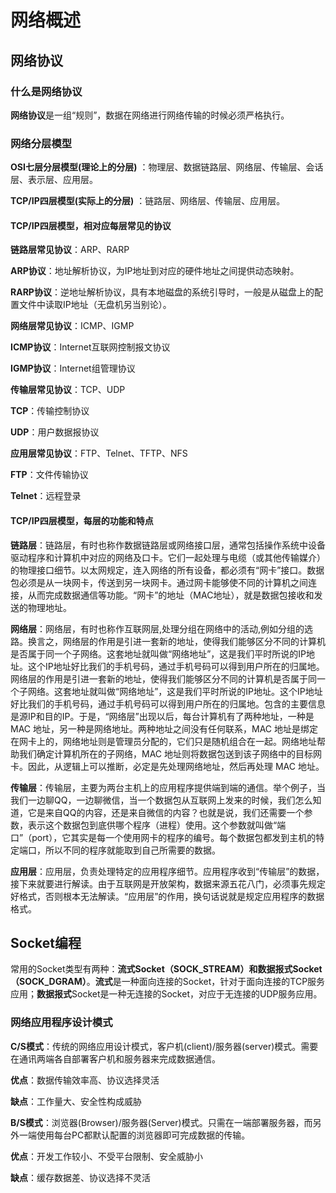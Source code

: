 # 网络概述

## 网络协议

### 什么是网络协议
**网络协议**是一组“规则”，数据在网络进行网络传输的时候必须严格执行。

### 网络分层模型

  **OSI七层分层模型(理论上的分层)** ：物理层、数据链路层、网络层、传输层、会话层、表示层、应用层。

  **TCP/IP四层模型(实际上的分层)** ：链路层、网络层、传输层、应用层。

#### TCP/IP四层模型，相对应每层常见的协议

   **链路层常见协议**：ARP、RARP

   **ARP协议**：地址解析协议，为IP地址到对应的硬件地址之间提供动态映射。
            
   **RARP协议**：逆地址解析协议，具有本地磁盘的系统引导时，一般是从磁盘上的配置文件中读取IP地址（无盘机另当别论）。

   **网络层常见协议**：ICMP、IGMP

   **ICMP协议**：Internet互联网控制报文协议

   **IGMP协议**：Internet组管理协议

   **传输层常见协议**：TCP、UDP
        
   **TCP**：传输控制协议

   **UDP**：用户数据报协议

   **应用层常见协议**：FTP、Telnet、TFTP、NFS

   **FTP**：文件传输协议

   **Telnet**：远程登录


#### TCP/IP四层模型，每层的功能和特点
    
   **链路层**：链路层，有时也称作数据链路层或网络接口层，通常包括操作系统中设备驱动程序和计算机中对应的网络及口卡。它们一起处理与电缆（或其他传输媒介）的物理接口细节。以太网规定，连入网络的所有设备，都必须有“网卡”接口。数据包必须是从一块网卡，传送到另一块网卡。通过网卡能够使不同的计算机之间连接，从而完成数据通信等功能。“网卡”的地址（MAC地址），就是数据包接收和发送的物理地址。

   **网络层**：网络层，有时也称作互联网层,处理分组在网络中的活动,例如分组的选路。换言之，网络层的作用是引进一套新的地址，使得我们能够区分不同的计算机是否属于同一个子网络。这套地址就叫做“网络地址”，这是我们平时所说的IP地址。这个IP地址好比我们的手机号码，通过手机号码可以得到用户所在的归属地。网络层的作用是引进一套新的地址，使得我们能够区分不同的计算机是否属于同一个子网络。这套地址就叫做“网络地址”，这是我们平时所说的IP地址。这个IP地址好比我们的手机号码，通过手机号码可以得到用户所在的归属地。包含的主要信息是源IP和目的IP。于是，“网络层”出现以后，每台计算机有了两种地址，一种是 MAC 地址，另一种是网络地址。两种地址之间没有任何联系，MAC 地址是绑定在网卡上的，网络地址则是管理员分配的，它们只是随机组合在一起。网络地址帮助我们确定计算机所在的子网络，MAC 地址则将数据包送到该子网络中的目标网卡。因此，从逻辑上可以推断，必定是先处理网络地址，然后再处理 MAC 地址。

   **传输层**：传输层，主要为两台主机上的应用程序提供端到端的通信。举个例子，当我们一边聊QQ，一边聊微信，当一个数据包从互联网上发来的时候，我们怎么知道，它是来自QQ的内容，还是来自微信的内容？也就是说，我们还需要一个参数，表示这个数据包到底供哪个程序（进程）使用。这个参数就叫做“端口”（port），它其实是每一个使用网卡的程序的编号。每个数据包都发到主机的特定端口，所以不同的程序就能取到自己所需要的数据。

   **应用层**：应用层，负责处理特定的应用程序细节。应用程序收到“传输层”的数据，接下来就要进行解读。由于互联网是开放架构，数据来源五花八门，必须事先规定好格式，否则根本无法解读。“应用层”的作用，换句话说就是规定应用程序的数据格式。

## Socket编程

   常用的Socket类型有两种：**流式Socket（SOCK_STREAM）**和**数据报式Socket（SOCK_DGRAM）**。**流式**是一种面向连接的Socket，针对于面向连接的TCP服务应用；**数据报式**Socket是一种无连接的Socket，对应于无连接的UDP服务应用。

### 网络应用程序设计模式

   **C/S模式**：传统的网络应用设计模式，客户机(client)/服务器(server)模式。需要在通讯两端各自部署客户机和服务器来完成数据通信。

   **优点**：数据传输效率高、协议选择灵活

   **缺点**：工作量大、安全性构成威胁

   **B/S模式**：浏览器(Browser)/服务器(Server)模式。只需在一端部署服务器，而另外一端使用每台PC都默认配置的浏览器即可完成数据的传输。
        
   **优点**：开发工作较小、不受平台限制、安全威胁小
    
   **缺点**：缓存数据差、协议选择不灵活






